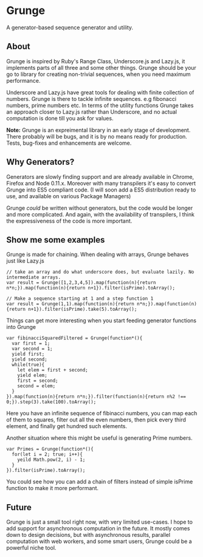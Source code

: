 Grunge
======

A generator-based sequence generator and utility.

## About
Grunge is inspired by Ruby's Range Class, Underscore.js and Lazy.js, it implements parts of all three and some other things.
Grunge should be your go to library for creating non-trivial sequences, when you need maximum performance.

Underscore and Lazy.js have great tools for dealing with finite collection of numbers. Grunge is there to tackle infinite sequences. e.g fibonacci numbers, prime numbers etc.
In terms of the utility functions Grunge takes an approach closer to Lazy.js rather than Underscore, and no actual computation is done till you ask for values.

**Note:** Grunge is an expreimental library in an early stage of development. There probably will be bugs, and it is by no means ready for production. Tests, bug-fixes and enhancements are welcome.

## Why Generators?
Generators are slowly finding support and are already available in Chrome, Firefox and Node 0.11.x. Moreover with many transpilers it's easy to convert Grunge into ES5 compliant code. (I will soon add a ES5 distribution ready to use, and available on various Package Managers)

Grunge *could* be written without generators, but the code would be longer and more complicated. And again, with the availability of transpilers, I think the expressiveness of the code is more important.

## Show me some examples

Grunge is made for chaining. When dealing with arrays, Grunge behaves just like Lazy.js

```
// take an array and do what underscore does, but evaluate lazily. No intermediate arrays.
var result = Grunge([1,2,3,4,5]).map(function(n){return n*n;}).map(function(n){return n+1}).filter(isPrime).toArray();

// Make a sequence starting at 1 and a step function 1
var result = Grunge(1,1).map(function(n){return n*n;}).map(function(n){return n+1}).filter(isPrime).take(5).toArray();
```

Things can get more interesting when you start feeding generator functions into Grunge

```
var fibinacciSquaredFiltered = Grunge(function*(){
  var first = 1;
  var second = 1;
  yield first;
  yield second;
  while(true){
    let elem = first + second;
    yield elem;
    first = second;
    second = elem;
  }
}).map(function(n){return n*n;}).filter(function(n){return n%2 !== 0;}).step(3).take(100).toArray();
```

Here you have an infinite sequence of fibinacci numbers, you can map each of them to squares, filter out all the even numbers, then pick every third element, and finally get hundred such elements.

Another situation where this might be useful is generating Prime numbers.

```
var Primes = Grunge(function*(){
  for(let i = 2; true; i++){
    yeild Math.pow(2, i) - 1;
  }
}).filter(isPrime).toArray();
```

You could see how you can add a chain of filters instead of simple isPrime function to make it more performant.

## Future
Grunge is just a small tool right now, with very limited use-cases.
I hope to add support for asynchronous computation in the future. It mostly comes down to design decisions, but with asynchronous results, parallel computation with web workers, and some smart users, Grunge could be a powerful niche tool.

